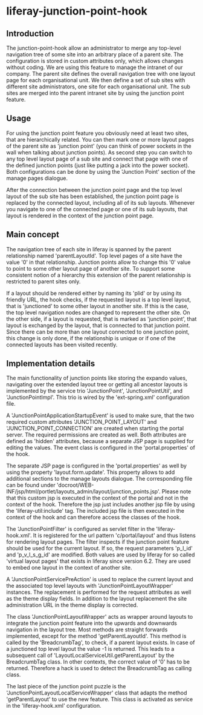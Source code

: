 liferay-junction-point-hook
===========================

Introduction
------------
The junction-point-hook allow an administrator to merge any top-level navigation tree of some site into an arbitrary place of a parent site. The configuration is stored in custom attributes only, which allows changes without coding. We are using this feature to manage the intranet of our company. The parent site defines the overall navigation tree with one layout page for each organisational unit. We then define a set of sub sites with different site administrators, one site for each organisational unit. The sub sites are merged into the parent intranet site by using the junction point feature.


Usage
-----
For using the junction point feature you obviously need at least two sites, that are hierarchically related. You can then mark one or more layout pages of the parent site as 'junction point' (you can think of power sockets in the wall when talking about junction points). As second step you can switch to any top level layout page of a sub site and connect that page with one of the defined junction points (just like putting a jack into the power socket). Both configurations can be done by using the 'Junction Point' section of the manage pages dialogue.

After the connection between the junction point page and the top level layout of the sub site has been established, the junction point page is replaced by the connected layout, including all of its  sub layouts. Whenever you navigate to one of the connected page or one of its sub layouts, that layout is rendered in the context of the junction point page.


Main concept
------------
The navigation tree of each site in liferay is spanned by the parent relationship named 'parentLayoutId'. Top level pages of a site have the value '0' in that relationship. Junction points allow to change this '0' value to point to some other layout page of another site. To support some consistent notion of a hierarchy this extension of the parent relationship is restricted to parent sites only.

If a layout should be rendered either by naming its 'plid' or by using its friendly URL, the hook checks, if the requested layout is a top level layout, that is 'junctioned' to some other layout in another site. If this is the case, the top level navigation nodes are changed to represent the other site. On the other side, if a layout is requested, that is marked as 'junction point', that layout is exchanged by the layout, that is connected to that junction point. Since there can be more than one layout connected to one junction point, this change is only done, if the relationship is unique or if one of the connected layouts has been visited recently.


Implementation details
----------------------
The main functionality of junction points like storing the expando values, navigating over the extended layout tree or getting all ancestor layouts is implemented by the service trio 'JunctionPoint', 'JunctionPointUtil', and 'JunctionPointImpl'. This trio is wired by the 'ext-spring.xml' configuration file.

A 'JunctionPointApplicationStartupEvent' is used to make sure, that the two required custom attributes 'JUNCTION_POINT_LAYOUT' and 'JUNCTION_POINT_CONNECTION' are created when starting the portal server. The required permissions are created as well. Both attributes are defined as 'hidden' attributes, because a separate JSP page is supplied for editing the values. The event class is configured in the 'portal.properties' of the hook.

The separate JSP page is configured in the 'portal.properties' as well by using the property 'layout.form.update'. This property allows to add additional sections to the manage layouts dialogue. The corresponding file can be found under  'docroot/WEB-INF/jsp/html/portlet/layouts_admin/layout/junction_points.jsp'. Please note that this custom jsp is executed in the context of the portal and not in the context of the hook. Therefore the jsp just includes another jsp file by using the 'liferay-util:include' tag. The included jsp file is then executed in the context of the hook and can therefore access the classes of the hook.

The 'JunctionPointFilter' is configured as servlet filter in the 'liferay-hook.xml'. It is registered for the url pattern 'c/portal/layout' and thus listens for rendering layout pages. The filter inspects if the junction point feature should be used for the current layout. If so, the request parameters 'p_l_id' and 'p_v_l_s_g_id' are modified. Both values are used by liferay for so called 'virtual layout pages' that exists in liferay since version 6.2. They are used to embed one layout in the context of another site.

A 'JunctionPointServicePreAction' is used to replace the current layout and the associated top level layouts with 'JunctionPointLayoutWrapper' instances. The replacement is performed for the request attributes as well as the theme display fields. In addition to the layout replacement the site administration URL in the theme display is corrected.

The class 'JunctionPointLayoutWrapper' acts as wrapper around layouts to integrate the junction point feature into the upwards and downwards navigation in the layout tree. Most methods are straight forwards implemented, except for the method 'getParentLayoutId'. This method is called by the 'BreadcrumbTag', to check, if a parent layout exists. In case of a junctioned top level layout the value -1 is returned. This leads to a subsequent call of 'LayoutLocalServiceUtil.getParentLayout' by the BreadcrumbTag class. In other contexts, the correct value of '0' has to be returned. Therefore a hack is used to detect the BreadcrumbTag as calling class.

The last piece of the junction point puzzle is the 'JunctionPointLayoutLocalServiceWrapper' class that adapts the method 'getParentLayout' to use the new feature. This class is activated as service in the 'liferay-hook.xml' configuration.
